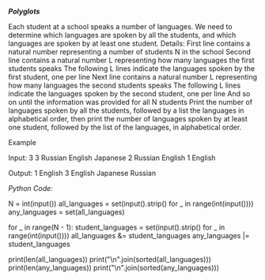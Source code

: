 _**Polyglots**_

Each student at a school speaks a number of languages. We need to determine which languages are spoken by all the students, and which languages are spoken by at least one student.
Details:
First line contains a natural number representing a number of students N in the school
Second line contains a natural number L representing how many languages the first students speaks
The following L lines indicate the languages spoken by the first student, one per line
Next line contains a natural number L representing how many languages the second students speaks
The following L lines indicate the languages spoken by the second student, one per line
And so on until the information was provided for all N students
Print the number of languages spoken by all the students, followed by a list the languages in alphabetical order, 
then print the number of languages spoken by at least one student, followed by the list of the languages, in alphabetical order.


Example

Input:
3 
3 
Russian 
English 
Japanese 
2 
Russian 
English 
1 
English


Output:
1 
English 
3 
English 
Japanese 
Russian


_Python Code:_

N = int(input())
all_languages = set(input().strip() for _ in range(int(input())))
any_languages = set(all_languages)

for _ in range(N - 1):
    student_languages = set(input().strip() for _ in range(int(input())))
    all_languages &= student_languages
    any_languages |= student_languages

print(len(all_languages))
print("\n".join(sorted(all_languages)))
print(len(any_languages))
print("\n".join(sorted(any_languages)))
